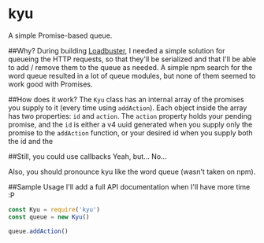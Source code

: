 kyu
===
A simple Promise-based queue.

##Why?
During building [Loadbuster](https://github.com/rezozo/loadbuster), I needed a simple solution for queueing the HTTP requests, so that they'll be serialized and that I'll be able to add / remove them to the queue as needed. A simple npm search for the word queue resulted in a lot of queue modules, but none of them seemed to work good with Promises.

##How does it work?
The `Kyu` class has an internal array of the promises you supply to it (every time using `addAction`). Each object inside the array has two properties: `id` and `action`. The `action` property holds your pending promise, and the `id` is either a v4 uuid generated when you supply only the promise to the `addAction` function, or your desired id when you supply both the id and the 

##Still, you could use callbacks
Yeah, but... No...

Also, you should pronounce kyu like the word queue (wasn't taken on npm).

##Sample Usage
I'll add a full API documentation when I'll have more time :P
```javascript
const Kyu = require('kyu')
const queue = new Kyu()

queue.addAction()

```
